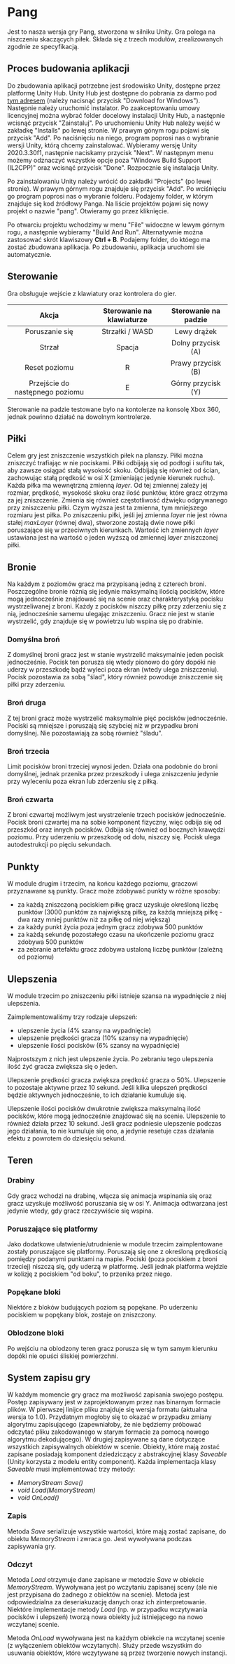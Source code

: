 # Pang

Jest to nasza wersja gry Pang, stworzona w silniku Unity. Gra polega na niszczeniu skaczących piłek. Składa się z trzech modułów, zrealizowanych zgodnie ze specyfikacją.

## Proces budowania aplikacji
Do zbudowania aplikacji potrzebne jest środowisko Unity, dostępne przez platformę Unity Hub. Unity Hub jest dostępne do pobrania za darmo pod [tym adresem](https://unity.com/download) (należy nacisnąć przycisk "Download for Windows"). Następnie należy uruchomić instalator. Po zaakceptowaniu umowy licencyjnej można wybrać folder docelowy instalacji Unity Hub, a następnie wcisnąć przycisk "Zainstaluj". Po uruchomieniu Unity Hub należy wejść w zakładkę "Installs" po lewej stronie. W prawym gónym rogu pojawi się przycisk "Add". Po naciśnięciu na niego, program poprosi nas o wybranie wersji Unity, którą chcemy zainstalować. Wybieramy wersję Unity 2020.3.30f1, następnie naciskamy przycisk "Next". W następnym menu możemy odznaczyć wszystkie opcje poza "Windows Build Support (IL2CPP)" oraz wcisnąć przycisk "Done". Rozpocznie się instalacja Unity.

Po zainstalowaniu Unity należy wrócić do zakładki "Projects" (po lewej stronie). W prawym górnym rogu znajduje się przycisk "Add". Po wciśnięciu go program poprosi nas o wybranie folderu. Podajemy folder, w którym znajduje się kod źródłowy Panga. Na liście projektów pojawi się nowy projekt o nazwie "pang". Otwieramy go przez kliknięcie.

Po otwarciu projektu wchodzimy w menu "File" widoczne w lewym górnym rogu, a następnie wybieramy "Build And Run". Alternatywnie można zastosować skrót klawiszowy **Ctrl + B**. Podajemy folder, do któego ma zostać zbudowana aplikacja. Po zbudowaniu, aplikacja uruchomi sie automatycznie.

## Sterowanie

Gra obsługuje wejście z klawiatury oraz kontrolera do gier.

|              Akcja              | Sterowanie na klawiaturze | Sterowanie na padzie |
|:-------------------------------:|:-------------------------:|:--------------------:|
|          Poruszanie się         |      Strzałki / WASD      |      Lewy drążek     |
|              Strzał             |           Spacja          |  Dolny przycisk (A)  |
|          Reset poziomu          |             R             |  Prawy przycisk (B)  |
| Przejście do następnego poziomu |             E             |  Górny przycisk (Y)  |

Sterowanie na padzie testowane było na kontolerze na konsolę Xbox 360, jednak powinno działać na dowolnym kontrolerze.

## Piłki
Celem gry jest zniszczenie wszystkich piłek na planszy. Piłki można zniszczyć trafiając w nie pociskami. Piłki odbijają się od podłogi i sufitu tak, aby zawsze osiągać stałą wysokość skoku. Odbijają się również od ścian, zachowując stałą prędkość w osi X (zmieniając jedynie kierunek ruchu). Każda piłka ma wewnętrzną zmienną *layer*. Od tej zmiennej zależy jej rozmiar, prędkość, wysokość skoku oraz ilość punktów, które gracz otrzyma za jej zniszczenie. Zmienia się również częstotliwość dźwięku odgrywanego przy zniszczeniu piłki. Czym wyższa jest ta zmienna, tym mniejszego rozmiaru jest piłka. Po zniszczeniu piłki, jeśli jej zmienna *layer* nie jest równa stałej *maxLayer* (równej dwa), stworzone zostają dwie nowe piłki poruszające się w przeciwnych kierunkach. Wartość ich zmiennych *layer* ustawiana jest na wartość o jeden wyższą od zmiennej *layer* zniszczonej piłki.

## Bronie

Na każdym z poziomów gracz ma przypisaną jedną z czterech broni. Poszczególne bronie różnią się jedynie maksymalną ilością pocisków, które mogą jednocześnie znajdować się na scenie oraz charakterystyką pocisku wystrzeliwanej z broni. Każdy z pocisków niszczy piłkę przy zderzeniu się z nią, jednocześnie samemu ulegając zniszczeniu. Gracz nie jest w stanie wystrzelić, gdy znajduje się w powietrzu lub wspina się po drabinie.

### Domyślna broń  
Z domyślnej broni gracz jest w stanie wystrzelić maksymalnie jeden pocisk jednocześnie. Pocisk ten porusza się wtedy pionowo do góry dopóki nie uderzy w przeszkodę bądź wyleci poza ekran (wtedy ulega zniszczeniu). Pocisk pozostawia za sobą "ślad", który również powoduje zniszczenie się piłki przy zderzeniu.

### Broń druga
Z tej broni gracz może wystrzelić maksymalnie pięć pocisków jednocześnie. Pociski są mniejsze i poruszają się szybciej niż w przypadku broni domyślnej. Nie pozostawiają za sobą również "śladu".

### Broń trzecia
Limit pocisków broni trzeciej wynosi jeden. Działa ona podobnie do broni domyślnej, jednak przenika przez przeszkody i ulega zniszczeniu jedynie przy wyleceniu poza ekran lub zderzeniu się z piłką.

### Broń czwarta
Z broni czwartej możliwym jest wystrzelenie trzech pocisków jednocześnie. Pocisk broni czwartej ma na sobie komponent fizyczny, więc odbija się od przeszkód oraz innych pocisków. Odbija się również od bocznych krawędzi poziomu. Przy uderzeniu w przeszkodę od dołu, niszczy się. Pocisk ulega autodestrukcji po pięciu sekundach.

## Punkty
W module drugim i trzecim, na końcu każdego poziomu, graczowi przyznawane są punkty. Gracz może zdobywać punkty w różne sposoby:
 - za każdą zniszczoną pociskiem piłkę gracz uzyskuje określoną liczbę punktów (3000 punktów za największą piłkę, za każdą mniejszą piłkę - dwa razy mniej punktów niż za piłkę od niej większą)
 - za każdy punkt życia poza jednym gracz zdobywa 500 punktów
 - za każdą sekundę pozostałego czasu na ukończenie poziomu gracz zdobywa 500 punktów
 - za zebranie artefaktu gracz zdobywa ustaloną liczbę punktów (zależną od poziomu)

## Ulepszenia

W module trzecim po zniszczeniu piłki istnieje szansa na wypadnięcie z niej ulepszenia.

Zaimplementowaliśmy trzy rodzaje ulepszeń:
 - ulepszenie życia (4% szansy na wypadnięcie)
 - ulepszenie prędkości gracza (10% szansy na wypadnięcie)
 - ulepszenie ilości pocisków (6% szansy na wypadnięcie)

Najprostszym z nich jest ulepszenie życia. Po zebraniu tego ulepszenia ilość żyć gracza zwiększa się o jeden.

Ulepszenie prędkości gracza zwiększa prędkość gracza o 50%. Ulepszenie to pozostaje aktywne przez 10 sekund. Jeśli kilka ulepszeń prędkości będzie aktywnych jednocześnie, to ich działanie kumuluje się.

Ulepszenie ilości pocisków dwukrotnie zwiększa maksymalną ilość pocisków, które mogą jednocześnie znajdować się na scenie. Ulepszenie to również działa przez 10 sekund. Jeśli gracz podniesie ulepszenie podczas jego działania, to nie kumuluje się ono, a jedynie resetuje czas działania efektu z powrotem do dziesięciu sekund.

## Teren

### Drabiny
Gdy gracz wchodzi na drabinę, włącza się animacja wspinania się oraz gracz uzyskuje możliwość poruszania się w osi Y. Animacja odtwarzana jest jedynie wtedy, gdy gracz rzeczywiście się wspina.

### Poruszające się platformy
Jako dodatkowe ułatwienie/utrudnienie w module trzecim zaimplentowane zostały poruszające się platformy. Poruszają się one z określoną prędkością pomiędzy podanymi punktami na mapie. Pociski (poza pociskiem z broni trzeciej) niszczą się, gdy uderzą w platformę. Jeśli jednak platforma wejdzie w kolizję z pociskiem "od boku", to przenika przez niego.

### Popękane bloki
Niektóre z bloków budujących poziom są popękane. Po uderzeniu pociskiem w popękany blok, zostaje on zniszczony.

### Oblodzone bloki
Po wejściu na oblodzony teren gracz porusza się w tym samym kierunku dopóki nie opuści śliskiej powierzchni.

## System zapisu gry

W każdym momencie gry gracz ma możliwość zapisania swojego postępu. Postęp zapisywany jest w zaprojektowanym przez nas binarnym formacie plików. W pierwszej linijce pliku znajduje się wersja formatu (aktualna wersja to 1.0). Przydatnym mogłoby się to okazać w przypadku zmiany algorytmu zapisującego (zapewniałoby, że nie będziemy próbować odczytać pliku zakodowanego w starym formacie za pomocą nowego algorytmu dekodującego). W drugiej zapisywane są dane dotyczące wszystkich zapisywalnych obiektów w scenie. Obiekty, które mają zostać zapisane posiadają komponent dziedziczący z abstrakcyjnej klasy *Saveable* (Unity korzysta z modelu entity component). Każda implementacja klasy *Saveable* musi implementować trzy metody:

 - *MemoryStream Save()*
 - *void Load(MemoryStream)*
 - *void OnLoad()*

### Zapis

Metoda *Save* serializuje wszystkie wartości, które mają zostać zapisane, do obiektu *MemoryStream* i zwraca go. Jest wywoływana podczas zapisywania gry.

### Odczyt

Metoda *Load* otrzymuje dane zapisane w metodzie *Save* w obiekcie *MemoryStream*. Wywoływana jest po wczytaniu zapisanej sceny (ale nie jest przypisana do żadnego z obiektów na scenie). Metoda jest odpowiedzialna za deseriakuzację danych oraz ich zinterpretowanie. Niektóre implementacje metody *Load* (np. w przypadku wczytywania pocisków i ulepszeń) tworzą nowa obiekty już istniejącego na nowo wczytanej scenie.

Metoda *OnLoad* wywoływana jest na każdym obiekcie na wczytanej scenie (z wyłączeniem obiektów wczytanych). Służy przede wszystkim do usuwania obiektów, które wczytywane są przez tworzenie nowych instancji.
